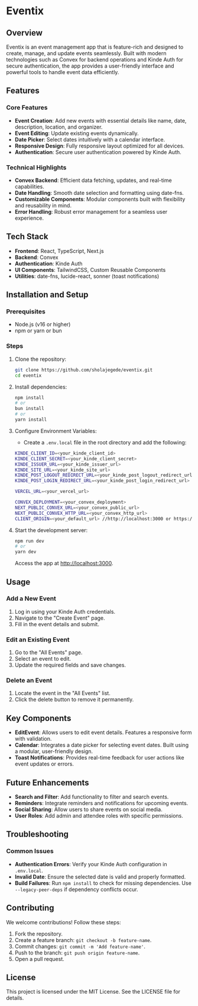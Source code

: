 # Eventix

## Overview

Eventix is an event management app that is feature-rich and designed to create, manage, and update events seamlessly. Built with modern technologies such as Convex for backend operations and Kinde Auth for secure authentication, the app provides a user-friendly interface and powerful tools to handle event data efficiently.

## Features

### Core Features

- **Event Creation**: Add new events with essential details like name, date, description, location, and organizer.
- **Event Editing**: Update existing events dynamically.
- **Date Picker**: Select dates intuitively with a calendar interface.
- **Responsive Design**: Fully responsive layout optimized for all devices.
- **Authentication**: Secure user authentication powered by Kinde Auth.

### Technical Highlights

- **Convex Backend**: Efficient data fetching, updates, and real-time capabilities.
- **Date Handling**: Smooth date selection and formatting using date-fns.
- **Customizable Components**: Modular components built with flexibility and reusability in mind.
- **Error Handling**: Robust error management for a seamless user experience.

## Tech Stack

- **Frontend**: React, TypeScript, Next.js
- **Backend**: Convex
- **Authentication**: Kinde Auth
- **UI Components**: TailwindCSS, Custom Reusable Components
- **Utilities**: date-fns, lucide-react, sonner (toast notifications)

## Installation and Setup

### Prerequisites

- Node.js (v16 or higher)
- npm or yarn or bun

### Steps

1. Clone the repository:

    ```bash
    git clone https://github.com/sholajegede/eventix.git
    cd eventix
    ```

2. Install dependencies:

    ```bash
    npm install
    # or
    bun install
    # or
    yarn install
    ```

3. Configure Environment Variables:
    - Create a `.env.local` file in the root directory and add the following:

    ```bash
    KINDE_CLIENT_ID=<your_kinde_client_id>
    KINDE_CLIENT_SECRET=<your_kinde_client_secret>
    KINDE_ISSUER_URL=<your_kinde_issuer_url>
    KINDE_SITE_URL=<your_kinde_site_url>
    KINDE_POST_LOGOUT_REDIRECT_URL=<your_kinde_post_logout_redirect_url>
    KINDE_POST_LOGIN_REDIRECT_URL=<your_kinde_post_login_redirect_url>
    
    VERCEL_URL=<your_vercel_url>
    
    CONVEX_DEPLOYMENT=<your_convex_deployment>
    NEXT_PUBLIC_CONVEX_URL=<your_convex_public_url>
    NEXT_PUBLIC_CONVEX_HTTP_URL=<your_convex_http_url>
    CLIENT_ORIGIN=<your_default_url> //http://localhost:3000 or https://your-app-domain.com
    ```

4. Start the development server:

    ```bash
    npm run dev
    # or
    yarn dev
    ```

    Access the app at [http://localhost:3000](http://localhost:3000).

## Usage

### Add a New Event

1. Log in using your Kinde Auth credentials.
2. Navigate to the "Create Event" page.
3. Fill in the event details and submit.

### Edit an Existing Event

1. Go to the "All Events" page.
2. Select an event to edit.
3. Update the required fields and save changes.

### Delete an Event

1. Locate the event in the "All Events" list.
2. Click the delete button to remove it permanently.


## Key Components

- **EditEvent**: Allows users to edit event details. Features a responsive form with validation.
- **Calendar**: Integrates a date picker for selecting event dates. Built using a modular, user-friendly design.
- **Toast Notifications**: Provides real-time feedback for user actions like event updates or errors.

## Future Enhancements

- **Search and Filter**: Add functionality to filter and search events.
- **Reminders**: Integrate reminders and notifications for upcoming events.
- **Social Sharing**: Allow users to share events on social media.
- **User Roles**: Add admin and attendee roles with specific permissions.

## Troubleshooting

### Common Issues

- **Authentication Errors**: Verify your Kinde Auth configuration in `.env.local`.
- **Invalid Date**: Ensure the selected date is valid and properly formatted.
- **Build Failures**: Run `npm install` to check for missing dependencies. Use `--legacy-peer-deps` if dependency conflicts occur.

## Contributing

We welcome contributions! Follow these steps:

1. Fork the repository.
2. Create a feature branch: `git checkout -b feature-name`.
3. Commit changes: `git commit -m 'Add feature-name'`.
4. Push to the branch: `git push origin feature-name`.
5. Open a pull request.

## License

This project is licensed under the MIT License. See the LICENSE file for details.
